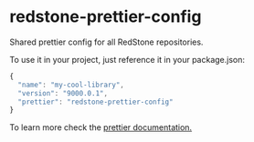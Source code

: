# redstone-prettier-config

Shared prettier config for all RedStone repositories.

To use it in your project, just reference it in your package.json:

```js
{
  "name": "my-cool-library",
  "version": "9000.0.1",
  "prettier": "redstone-prettier-config"
}
```

To learn more check the [prettier documentation.](https://prettier.io/docs/en/configuration.html)
